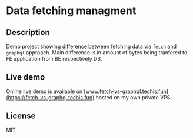 # Data fetching managment

## Description
Demo project showing difference between fetching data via `fetch` and `graphql` approach. Main difference is in amount of bytes being tranfered to FE application from BE respectively DB.

## Live demo
Online live demo is available on [www.fetch-vs-graphql.techis.fun](https://fetch-vs-graphql.techis.fun) hosted on my own private VPS.

## License
MIT